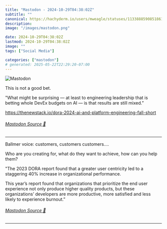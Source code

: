 ```yaml
---
title: "Mastodon - 2024-10-29T04:38:02Z"
subtitle: ""
canonical: https://hachyderm.io/users/mweagle/statuses/113388859085186104
description:
image: "/images/mastodon.png"

date: 2024-10-29T04:38:02Z
lastmod: 2024-10-29T04:38:02Z
image: ""
tags: ["Social Media"]

categories: ["mastodon"]
# generated: 2025-05-22T22:29:20-07:00
---
```

![Mastodon](/images/mastodon.png)

<p>This is not a good bet. </p><p>&quot;What might be surprising — at least to engineering leadership that is betting whole DevEx budgets on AI — is that results are still mixed.”</p><p><a href="https://thenewstack.io/dora-2024-ai-and-platform-engineering-fall-short" target="_blank" rel="nofollow noopener noreferrer" translate="no"><span class="invisible">https://</span><span class="ellipsis">thenewstack.io/dora-2024-ai-an</span><span class="invisible">d-platform-engineering-fall-short</span></a></p>


###### [Mastodon Source 🐘](https://hachyderm.io/@mweagle/113388859085186104)

___

<p>Ballmer voice: customers, customers customers….</p><p>Who are you creating for, what do they want to achieve, how can you help them? </p><p>&quot;The 2023 DORA report found that a greater user centricity led to a staggering 40% increase in organizational performance.</p><p>This year’s report found that organizations that prioritize the end user experience not only produce higher quality products, but these organizations’ developers are more productive, more satisfied and less likely to experience burnout.”</p>


###### [Mastodon Source 🐘](https://hachyderm.io/@mweagle/113388874768101210)

___
